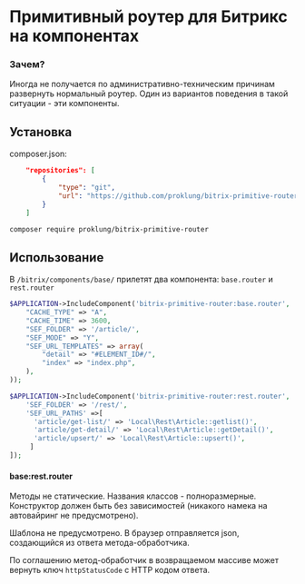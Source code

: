 # Примитивный роутер для Битрикс на компонентах

### Зачем?

Иногда не получается по административно-техническим причинам развернуть нормальный роутер. Один из вариантов поведения
в такой ситуации - эти компоненты.

## Установка

composer.json:

```json
    "repositories": [
        {
            "type": "git",
            "url": "https://github.com/proklung/bitrix-primitive-router"
        }
    ]
```

```bash
composer require proklung/bitrix-primitive-router
```

## Использование

В `/bitrix/components/base/` прилетят два компонента: `base.router` и `rest.router`

```php
$APPLICATION->IncludeComponent('bitrix-primitive-router:base.router', '', array(
    "CACHE_TYPE" => "A",
    "CACHE_TIME" => 3600,
    "SEF_FOLDER" => '/article/',
    "SEF_MODE" => "Y",
    "SEF_URL_TEMPLATES" => array(
        "detail" => "#ELEMENT_ID#/",
        "index" => "index.php",
    ),
));
```

```php
$APPLICATION->IncludeComponent('bitrix-primitive-router:rest.router', '', [
    'SEF_FOLDER' => '/rest/',
    'SEF_URL_PATHS' =>[
      'article/get-list/' => 'Local\Rest\Article::getlist()',
      'article/get-detail/' => 'Local\Rest\Article::getDetail()',
      'article/upsert/' => 'Local\Rest\Article::upsert()',
     ]
]);
```

#### base:rest.router

Методы не статические. Названия классов - полноразмерные. Конструктор должен быть без зависимостей (никакого намека на автовайринг не предусмотрено).

Шаблона не предусмотрено. В браузер отправляется json, создающийся из ответа метода-обработчика.

По соглашению метод-обработчик в возвращаемом массиве может вернуть ключ `httpStatusCode` с HTTP кодом ответа.